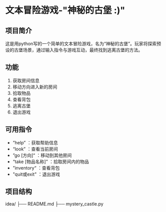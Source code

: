# 文本冒险游戏-"神秘的古堡 :)"
## 项目简介
这是用python写的⼀个简单的⽂本冒险游戏，名为“神秘的古堡”。玩家将探索预设的古堡场景，通过输⼊指令与游戏互动，最终找到逃离古堡的⽅法。
## 功能
1. 获取房间信息
2. 移动方向进入新的房间
3. 拾取物品
4. 查看背包
5. 逃离古堡
6. 退出游戏
## 可用指令
- ”help” ：获取帮助信息
- “look” ：查看当前房间
- ”go [⽅向]“ ：移动到其他房间
- “take [物品名称]” ：拾取房间内的物品
- ”inventory“ ：查看背包
- "quit或exit" ：退出游戏
## 项目结构
idea/
├── README.md
├── mystery_castle.py
